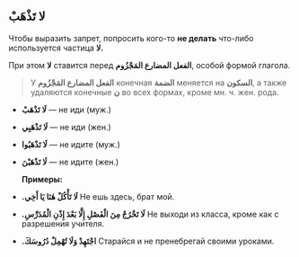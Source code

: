 ﻿لا تَذْهَبْ
---
Чтобы выразить запрет, попросить кого-то **не делать** что-либо используется частица **لا.**
    
При этом **لا** ставится перед **الفعل المضارع المَجْزُوم**, особой формой глагола.

> У  **الفعل المضارع المَجْزُوم** конечная  **الضمة** меняется на **السكون**, а также удаляются конечные **ن** во всех формах, кроме мн. ч. жен. рода.

   
 -  **لَا تَذْهَبْ** — не иди (муж.)  
- **لَا تَذْهَبِي** — не иди (жен.)
- **لَا تَذْهَبُوا** — не идите (муж.)
- **لَا تَذْهَبْنَ** — не идите (жен.)
   
    **Примеры:**

-   **.لَا تَأْكُلْ هٰنَا يَا أَخِي**
Не ешь здесь, брат мой.
    
-   **.لَا تَخْرُجْ مِنَ الْفَصْلِ إِلَّا بَعْدَ إِذْنِ الْمُدَرِّسِ**
Не выходи из класса, кроме как с разрешения учителя.
    
-   **.اجْتَهِدْ وَلَا تُهْمِلْ دُرُوسَكَ**
Старайся и не пренебрегай своими уроками.
    

